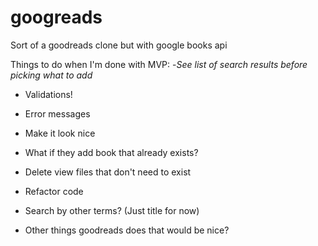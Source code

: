 # googreads
Sort of a goodreads clone but with google books api

Things to do when I'm done with MVP:
-*See list of search results before picking what to add*
- Validations!
- Error messages
- Make it look nice
- What if they add book that already exists?

- Delete view files that don't need to exist
- Refactor code
- Search by other terms? (Just title for now)
- Other things goodreads does that would be nice?
